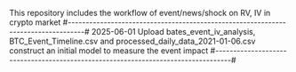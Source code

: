 This repository includes the workflow of event/news/shock on RV, IV in crypto market
#----------------------------------------------------------------------------------#
2025-06-01
Upload bates_event_iv_analysis, BTC_Event_Timeline.csv and processed_daily_data_2021-01-06.csv
construct an initial model to measure the event impact
#----------------------------------------------------------------------------------#
